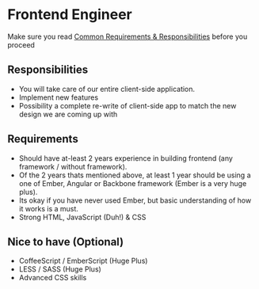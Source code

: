 # Frontend Engineer

Make sure you read [Common Requirements & Responsibilities](https://github.com/appknox/careers#common-requirements--responsibilities) before you proceed

## Responsibilities

* You will take care of our entire client-side application.
* Implement new features
* Possibility a complete re-write of client-side app to match the new design we are coming up with

## Requirements

* Should have at-least 2 years experience in building frontend (any framework / without framework).
* Of the 2 years thats mentioned above, at least 1 year should be using a one of Ember, Angular or Backbone framework (Ember is a very huge plus).
* Its okay if you have never used Ember, but basic understanding of how it works is a must.
* Strong HTML, JavaScript (Duh!) & CSS


## Nice to have (Optional)

* CoffeeScript / EmberScript (Huge Plus)
* LESS / SASS (Huge Plus)
* Advanced CSS skills
